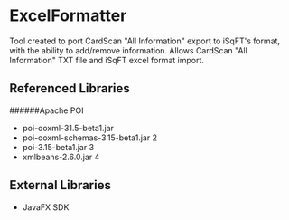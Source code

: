 # ExcelFormatter
Tool created to port CardScan "All Information" export to iSqFT's format, with the ability to add/remove information. 
Allows CardScan "All Information" TXT file and iSqFT excel format import.


## Referenced Libraries 
######Apache POI

* poi-ooxml-31.5-beta1.jar 
* poi-ooxml-schemas-3.15-beta1.jar 2
* poi-3.15-beta1.jar 3
* xmlbeans-2.6.0.jar 4

## External Libraries
* JavaFX SDK
